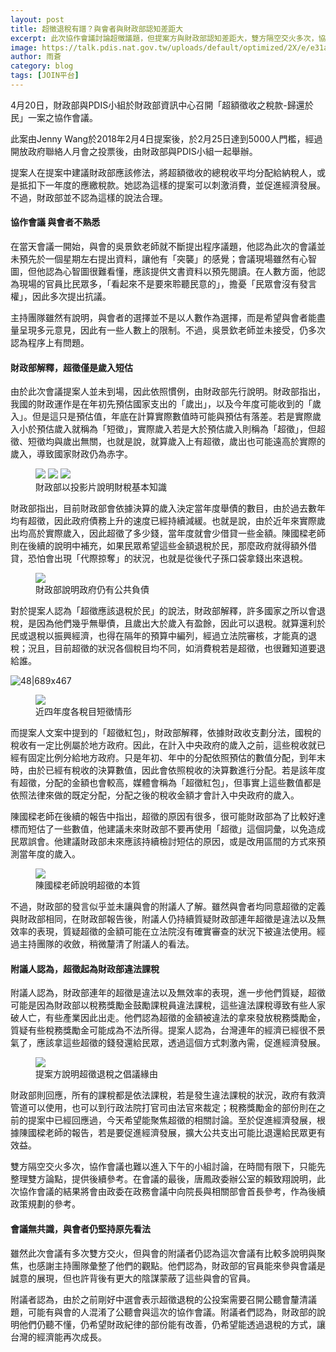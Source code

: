 ```yaml
---
layout: post
title: 超徵退稅有譜？與會者與財政部認知差距大
excerpt: 此次協作會議討論超徵議題，但提案方與財政部認知差距大，雙方隔空交火多次，協作會議也難以進入下午的小組討論，在時間有限下，只能先整理雙方論點，提供後續參考。
image: https://talk.pdis.nat.gov.tw/uploads/default/optimized/2X/e/e31a97459b523fdf8b72368fe5373c3591433e4f_1_690x457.png
author: 雨蒼
category: blog
tags: [JOIN平台]
---
```


4月20日，財政部與PDIS小組於財政部資訊中心召開「超額徵收之稅款-歸還於民」一案之協作會議。

此案由Jenny Wang於2018年2月4日提案後，於2月25日達到5000人門檻，經過開放政府聯絡人月會之投票後，由財政部與PDIS小組一起舉辦。

提案人在提案中建議財政部應該修法，將超額徵收的總稅收平均分配給納稅人，或是抵扣下一年度的應繳稅款。她認為這樣的提案可以刺激消費，並促進經濟發展。不過，財政部並不認為這樣的說法合理。

#### 協作會議 與會者不熟悉

在當天會議一開始，與會的吳景欽老師就不斷提出程序議題，他認為此次的會議並未預先於一個星期左右提出資料，讓他有「突襲」的感覺；會議現場雖然有心智圖，但他認為心智圖很難看懂，應該提供文書資料以預先閱讀。在人數方面，他認為現場的官員比民眾多，「看起來不是要來聆聽民意的」，擔憂「民眾會沒有發言權」，因此多次提出抗議。

主持團隊雖然有說明，與會者的選擇並不是以人數作為選擇，而是希望與會者能盡量呈現多元意見，因此有一些人數上的限制。不過，吳景欽老師並未接受，仍多次認為程序上有問題。

#### 財政部解釋，超徵僅是歲入短估

由於此次會議提案人並未到場，因此依照慣例，由財政部先行說明。財政部指出，我國的財政運作是在年初先預估國家支出的「歲出」，以及今年度可能收到的「歲入」。但是這只是預估值，年底在計算實際數值時可能與預估有落差。若是實際歲入小於預估歲入就稱為「短徵」，實際歲入若是大於預估歲入則稱為「超徵」，但超徵、短徵均與歲出無關，也就是說，就算歲入上有超徵，歲出也可能遠高於實際的歲入，導致國家財政仍為赤字。

<figure>
  <img src="https://talk.pdis.nat.gov.tw/uploads/default/optimized/2X/d/dfa25397e6f30e5036be470a2ec7557fe708ef14_1_690x461.png">
  <img src="https://talk.pdis.nat.gov.tw/uploads/default/optimized/2X/4/40d7966e527f2d0d48406e50c53ab4064e2f9b3b_1_690x467.png">
  <img src="https://talk.pdis.nat.gov.tw/uploads/default/optimized/2X/e/e31a97459b523fdf8b72368fe5373c3591433e4f_1_690x457.png">
  <figcaption>財政部以投影片說明財稅基本知識</figcaption>
</figure>

財政部指出，目前財政部會依據決算的歲入決定當年度舉債的數目，由於過去數年均有超徵，因此政府債務上升的速度已經持續減緩。也就是說，由於近年來實際歲出均高於實際歲入，因此超徵了多少錢，當年度就會少借貸一些金額。陳國樑老師則在後續的說明中補充，如果民眾希望這些金額退稅於民，那麼政府就得額外借貸，恐怕會出現「代際掠奪」的狀況，也就是從後代子孫口袋拿錢出來退稅。

<figure>
  <img src="https://talk.pdis.nat.gov.tw/uploads/default/optimized/2X/4/412c7d16f4c6eefe7d8424e3a6b77080b6d9770b_1_690x471.png">
  <figcaption>財政部說明政府仍有公共負債</figcaption>
</figure>

對於提案人認為「超徵應該退稅於民」的說法，財政部解釋，許多國家之所以會退稅，是因為他們幾乎無舉債，且歲出大於歲入有盈餘，因此可以退稅。就算還利於民或退稅以振興經濟，也得在隔年的預算中編列，經過立法院審核，才能真的退稅；況且，目前超徵的狀況各個稅目均不同，如消費稅若是超徵，也很難知道要退給誰。

![48|689x467](upload://ofaIV74gD5whwxrVejBna5gAiTj.png)

<figure>
  <img src="https://talk.pdis.nat.gov.tw/uploads/default/optimized/2X/a/a9eb41577b200135bd5fa2b01ed04d8f7de750ed_1_689x467.png">
  <figcaption>近四年度各稅目短徵情形</figcaption>
</figure>

而提案人文案中提到的「超徵紅包」，財政部解釋，依據財政收支劃分法，國稅的稅收有一定比例屬於地方政府。因此，在計入中央政府的歲入之前，這些稅收就已經有固定比例分給地方政府。只是年初、年中的分配依照預估的數值分配，到年末時，由於已經有稅收的決算數值，因此會依照稅收的決算數進行分配。若是該年度有超徵，分配的金額也會較高，媒體會稱為「超徵紅包」，但事實上這些數值都是依照法律來做的既定分配，分配之後的稅收金額才會計入中央政府的歲入。

陳國樑老師在後續的報告中指出，超徵的原因有很多，很可能財政部為了比較好達標而短估了一些數值，他建議未來財政部不要再使用「超徵」這個詞彙，以免造成民眾誤會。他建議財政部未來應該持續檢討短估的原因，或是改用區間的方式來預測當年度的歲入。

<figure>
  <img src="https://talk.pdis.nat.gov.tw/uploads/default/optimized/2X/0/04c9a4f00a2b224680e61c5993f5ebb1e0344599_1_690x388.JPG">
  <figcaption>陳國樑老師說明超徵的本質</figcaption>
</figure>

不過，財政部的發言似乎並未讓與會的附議人了解。雖然與會者均同意超徵的定義與財政部相同，在財政部報告後，附議人仍持續質疑財政部連年超徵是違法以及無效率的表現，質疑超徵的金額可能在立法院沒有確實審查的狀況下被違法使用。經過主持團隊的收斂，稍微釐清了附議人的看法。

#### 附議人認為，超徵起為財政部違法課稅

附議人認為，財政部連年的超徵是違法以及無效率的表現，進一步他們質疑，超徵可能是因為財政部以稅務獎勵金鼓勵課稅員違法課稅，這些違法課稅導致有些人家破人亡，有些產業因此出走。他們認為超徵的金額被違法的拿來發放稅務獎勵金，質疑有些稅務獎勵金可能成為不法所得。提案人認為，台灣連年的經濟已經很不景氣了，應該拿這些超徵的錢發還給民眾，透過這個方式刺激內需，促進經濟發展。

<figure>
  <img src="https://talk.pdis.nat.gov.tw/uploads/default/optimized/2X/2/2f736ba1948c7f19fc45eab4ab4fc85f7d8fa53c_1_690x388.JPG">
  <figcaption>提案方說明超徵退稅之倡議緣由</figcaption>
</figure>

財政部則回應，所有的課稅都是依法課稅，若是發生違法課稅的狀況，政府有救濟管道可以使用，也可以到行政法院打官司由法官來裁定；稅務獎勵金的部份則在之前的提案中已經回應過，今天希望能聚焦超徵的相關討論。至於促進經濟發展，根據陳國樑老師的報告，若是要促進經濟發展，擴大公共支出可能比退還給民眾更有效益。

雙方隔空交火多次，協作會議也難以進入下午的小組討論，在時間有限下，只能先整理雙方論點，提供後續參考。在會議的最後，唐鳳政委辦公室的賴致翔說明，此次協作會議的結果將會由政委在政務會議中向院長與相關部會首長參考，作為後續政策規劃的參考。

#### 會議無共識，與會者仍堅持原先看法

雖然此次會議有多次雙方交火，但與會的附議者仍認為這次會議有比較多說明與聚焦，也感謝主持團隊彙整了他們的觀點。他們認為，財政部的官員能來參與會議是誠意的展現，但也許背後有更大的陰謀蒙蔽了這些與會的官員。

附議者認為，由於之前剛好中選會表示超徵退稅的公投案需要召開公聽會釐清議題，可能有與會的人混淆了公聽會與這次的協作會議。附議者們認為，財政部的說明他們仍聽不懂，仍希望財政紀律的部份能有改善，仍希望能透過退稅的方式，讓台灣的經濟能再次成長。